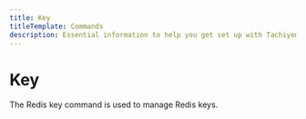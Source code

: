 ```yaml
---
title: Key
titleTemplate: Commands
description: Essential information to help you get set up with Tachiyomi.
---
```


# Key

The Redis key command is used to manage Redis keys.


<script setup>
      import { NGrid, NGi} from 'naive-ui'
      import CommandsCard from '@theme/components/CommandsCard.vue'
</script>


<NGrid :x-gap="24" :y-gap="24" :cols="2">
    <NGi>
        <CommandsCard 
            title="DEL"
            description="Removes the specified keys. A key is ignored if it does not exist."
        />
    </NGi>
    <NGi>
        <CommandsCard 
            title="RENAME"
            description="Renames key to newkey. It returns an error when key does not exist. If newkey already exists it is overwritten, when this happens RENAME executes an implicit DEL operation, so if the deleted key contains a very big value it may cause high latency even if RENAME itself is usually a constant-time operation."
        />
    </NGi>
    <NGi>
        <CommandsCard 
            title="TYPE"
            description="Like TTL this command returns the remaining time to live of a key that has an expire set, with the sole difference that TTL returns the amount of remaining time in seconds while PTTL returns it in milliseconds."
        />
    </NGi>
    <NGi>
        <CommandsCard 
            title="TTL"
            description="Returns the string representation of the type of the value stored at key. The different types that can be returned are: string, list, set, zset and hash."
        />
    </NGi>
</NGrid>